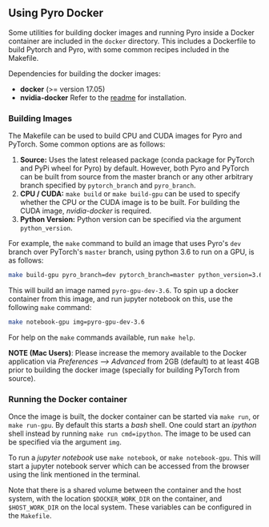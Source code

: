 ## Using Pyro Docker

Some utilities for building docker images and running Pyro inside a Docker container are
included in the `docker` directory. This includes a Dockerfile to build Pytorch and Pyro,
with some common recipes included in the Makefile.
 
Dependencies for building the docker images:
 - **docker** (>= version 17.05)
 - **nvidia-docker** Refer to the [readme](https://github.com/NVIDIA/nvidia-docker) for
   installation.
 
 
### Building Images

The Makefile can be used to build CPU and CUDA images for Pyro and PyTorch. Some common
options are as follows:

 1. **Source:** Uses the latest released package (conda package for PyTorch and PyPi wheel 
    for Pyro) by default. However, both Pyro and PyTorch can be built from source from the
    master branch or any other arbitrary branch specified by `pytorch_branch` and 
    `pyro_branch`.
 2. **CPU / CUDA:** `make build` or `make build-gpu` can be used to specify whether the CPU
    or the CUDA image is to be built. For building the CUDA image, *nvidia-docker* is 
    required. 
 3. **Python Version:** Python version can be specified via the argument `python_version`. 
 
For example, the `make` command to build an image that uses Pyro's `dev` branch over
PyTorch's `master` branch, using python 3.6 to run on a GPU, is as follows:

```sh
make build-gpu pyro_branch=dev pytorch_branch=master python_version=3.6
```  

This will build an image named `pyro-gpu-dev-3.6`. To spin up a docker container from this
image, and run jupyter notebook on this, use the following `make` command:

```sh
make notebook-gpu img=pyro-gpu-dev-3.6
```

For help on the `make` commands available, run `make help`.

**NOTE (Mac Users)**: Please increase the memory available to the Docker application
via *Preferences --> Advanced* from 2GB (default) to at least 4GB prior to building the
docker image (specially for building PyTorch from source).

### Running the Docker container

Once the image is built, the docker container can be started via `make run`, or 
`make run-gpu`. By default this starts a *bash* shell. One could start an *ipython* 
shell instead by running `make run cmd=ipython`. The image to be used can be 
specified via the argument `img`. 

To run a *jupyter notebook* use `make notebook`, or `make notebook-gpu`. This will 
start a jupyter notebook server which can be accessed from the browser using the link 
mentioned in the terminal. 

Note that there is a shared volume between the container and the host system, with the 
location `$DOCKER_WORK_DIR` on the container, and `$HOST_WORK_DIR` on the local system.
These variables can be configured in the `Makefile`.
